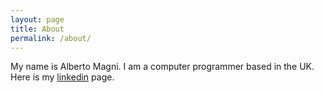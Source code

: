```yaml
---
layout: page
title: About
permalink: /about/
---
```


My name is Alberto Magni. I am a computer programmer based in the UK.
Here is my [linkedin][linkedin] page.
 
[linkedin]: https://www.linkedin.com/in/albertomagni/
